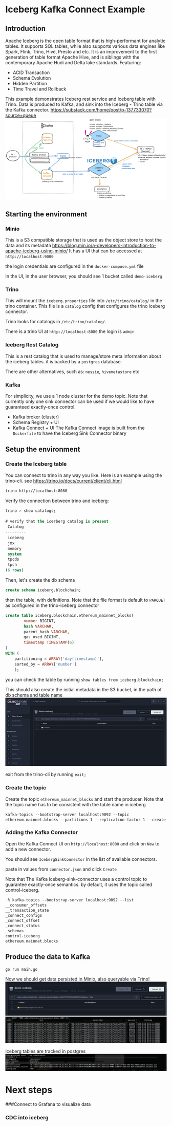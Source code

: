 # Iceberg Kafka Connect Example

## Introduction
Apache Iceberg is the open table format that is high-performant for analytic tables. It supports SQL tables, while also supports 
various data engines like Spark, Flink, Trino, Hive, Presto and etc. It is an improvement to the first generation of table format Apache Hive, 
and is siblings with the contemporary Apache Hudi and Delta lake standards. Featuring:
* ACID Transaction
* Schema Evolution 
* Hidden Partition 
* Time Travel and Rollback

This example demonstrates Iceberg rest service and Iceberg table with Trino. 
Data is produced to Kafka, and sink into the Iceberg - Trino table via the Kafka connector. 
https://substack.com/home/post/p-137733070?source=queue
![](kafka-connect-iceberg-trino.png)

## Starting the environment

### Minio

This is a S3 compatible storage that is used as the object store to host the data and its metadata
https://blog.min.io/a-developers-introduction-to-apache-iceberg-using-minio/
It has a UI that can be accessed at `http://localhost:9000` 

the login credentials are configured in the `docker-compose.yml` file

In the UI, in the user browser, you should see 1 bucket called `demo-iceberg`


### Trino

This will mount the `iceberg.properties` file into `/etc/trino/catalog/`  in the trino container.
This file is a `catalog` config that configures the trino iceberg connector.

Trino looks for catalogs in `/etc/trino/catalog/`.

There is a trino UI at `http://localhost:8080` the login is `admin`

### Iceberg Rest Catalog

This is a rest catalog that is used to manage/store meta information about the iceberg tables.
it is backed by a `postgres` database.

There are other alternatives, such as: `nessie`, `hivemetastore` etc

### Kafka

For simplicity, we use a 1 node cluster for the demo topic. Note that currently only one sink connector can be used if we would like to have guaranteed exactly-once control. 
- Kafka broker (cluster)
- Schema Registry + UI
- Kafka Connect + UI
The Kafka Connect image is built from the `Dockerfile` to have the Iceberg Sink Connector binary



## Setup the environment
### Create the Iceberg table

You can connect to trino in any way you like. Here is an example using the trino-cli.
see https://trino.io/docs/current/client/cli.html

```bash
trino http://localhost:8080
```
Verify the connection between trino and iceberg: 
```sql
trino > show catalogs;

# verify that the icerberg catalog is present
 Catalog 
---------
 iceberg 
 jmx     
 memory  
 system  
 tpcds   
 tpch    
(6 rows)
```

Then, let's create the db schema
```sql
create schema iceberg.blockchain;
```

then the table, with definitions. 
Note that the file format is default to `PARQUET` as configured in the trino-iceberg connector

```sql
create table iceberg.blockchain.ethereum_mainnet_blocks(
        number BIGINT,
        hash VARCHAR,
        parent_hash VARCHAR,
        gas_used BIGINT,
        timestamp TIMESTAMP(6)
)
WITH (
    partitioning = ARRAY['day(timestamp)'],
    sorted_by = ARRAY['number']
    );
```
you can check the table by running `show tables from iceberg.blockchain;`

This should also create the initial metadata in the S3 bucket, in the path of db schema and table name
![](minio.png)

exit from the trino-cli by running `exit;`




### Create the topic
Create the topic `ethereum_mainnet_blocks` and start the producer. Note that the topic name has to be consistent with the table name in iceberg
```shell
kafka-topics --bootstrap-server localhost:9092 --topic ethereum.mainnet.blocks --partitions 1 --replication-factor 1 --create
```

### Adding the Kafka Connector
Open the Kafka Connect UI on `http://localhost:8000` and click on `New` to add a new connector.

You should see `IcebergSinkConnector` in the list of available connectors.

paste in values from `connector.json` and click `Create`

Note that The Kafka iceberg-sink-connector uses a control topic to guarantee exactly-once semantics. by default, it uses the topic called control-iceberg.
```shell
 % kafka-topics --bootstrap-server localhost:9092 --list                                                                             
__consumer_offsets
__transaction_state
_connect_configs
_connect_offset
_connect_status
_schemas
control-iceberg
ethereum.mainnet.blocks

```

## Produce the data to Kafka

```bash
go run main.go
```

Now we should get data persisted in Minio, also queryable via Trino! 
![](minio2.png)
![](trino.png)

Iceberg tables are tracked in postgres
![](iceberg-rest.png)

# Next steps
###Connect to Grafana to visualize data
### CDC into iceberg
